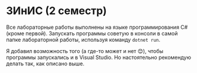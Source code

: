 # ЗИнИС (2 семестр)

Все лабораторные работы выполнены на языке программирования C# (кроме первой). Запускать программы советую в консоли в самой папке лабораторной работы, используя команду ```dotnet run```.

Я добавил возможность того (а где-то может и нет 😊), чтобы программы запускались и в Visual Studio. Но настоятельно рекомендую делать так, как описано выше.